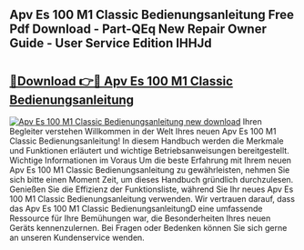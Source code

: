 ## Apv Es 100 M1 Classic Bedienungsanleitung Free Pdf Download - Part-QEq New Repair Owner Guide - User Service Edition IHHJd

# <h2><a href="http://df1uqk.blite.top/?on=Apv+Es+100+M1+Classic+Bedienungsanleitung">🔗Download 👉🔴 Apv Es 100 M1 Classic Bedienungsanleitung</a></h2>

[![Apv Es 100 M1 Classic Bedienungsanleitung new download](https://i.imgur.com/lujVjoI.png)](http://df1uqk.blite.top/?on=Apv+Es+100+M1+Classic+Bedienungsanleitung)
Ihren Begleiter verstehen Willkommen in der Welt Ihres neuen Apv Es 100 M1 Classic Bedienungsanleitung! In diesem Handbuch werden die Merkmale und Funktionen erläutert und wichtige Betriebsanweisungen bereitgestellt. Wichtige Informationen im Voraus Um die beste Erfahrung mit Ihrem neuen Apv Es 100 M1 Classic Bedienungsanleitung zu gewährleisten, nehmen Sie sich bitte einen Moment Zeit, um dieses Handbuch gründlich durchzulesen. Genießen Sie die Effizienz der Funktionsliste, während Sie Ihr neues Apv Es 100 M1 Classic Bedienungsanleitung verwenden. Wir vertrauen darauf, dass das Apv Es 100 M1 Classic BedienungsanleitungD eine umfassende Ressource für Ihre Bemühungen war, die Besonderheiten Ihres neuen Geräts kennenzulernen. Bei Fragen oder Bedenken können Sie sich gerne an unseren Kundenservice wenden.
